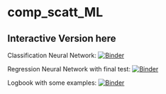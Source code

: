 # comp_scatt_ML

## Interactive Version here


Classification Neural Network: [![Binder](https://mybinder.org/badge_logo.svg)](https://mybinder.org/v2/gh/chiarabadiali/comp_scatt_ML/main?filepath=notebooks\Comp_Scatt_NeuralNetwork_Classification.ipynb)

Regression Neural Network with final test: [![Binder](https://mybinder.org/badge_logo.svg)](https://mybinder.org/v2/gh/chiarabadiali/comp_scatt_ML/main?filepath=notebooks\Comp_Scatt_NeuralNetwork_Regression.ipynb)


Logbook with some examples: [![Binder](https://mybinder.org/badge_logo.svg)](https://mybinder.org/v2/gh/chiarabadiali/comp_scatt_ML/main?filepath=notebooks\Logbook.ipynb)
